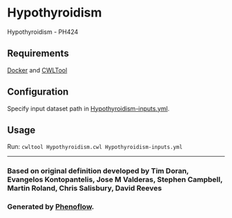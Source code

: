 # Hypothyroidism

Hypothyroidism - PH424

## Requirements

[Docker](https://docs.docker.com/install/) and [CWLTool](https://github.com/common-workflow-language/cwltool#install)

## Configuration

Specify input dataset path in [Hypothyroidism-inputs.yml](Hypothyroidism-inputs.yml).

## Usage

Run: `cwltool Hypothyroidism.cwl Hypothyroidism-inputs.yml`

***

### Based on original definition developed by Tim Doran, Evangelos Kontopantelis, Jose M Valderas, Stephen Campbell, Martin Roland, Chris Salisbury, David Reeves
### Generated by [Phenoflow](https://kclhi.org/phenoflow).
